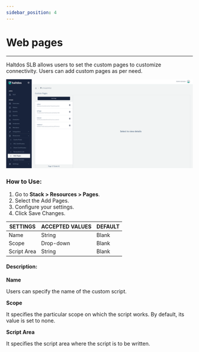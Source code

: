 ```yaml
---
sidebar_position: 4
---
```


# Web pages

---

Haltdos SLB allows users to set the custom pages to customize connectivity. Users can add custom pages as per need.

![webpages](/img/platform/v6/docs/webpages1.png)

### How to Use:

1. Go to **Stack > Resources  > Pages**.
2. Select the Add Pages.
3. Configure your settings. 
4. Click Save Changes.

| SETTINGS    | ACCEPTED VALUES | DEFAULT |
|-------------|-----------------|---------|
| Name        | String          | Blank   |
| Scope       | Drop-down       | Blank   |
| Script Area | String          | Blank   |

#### Description:

**Name**

Users can specify the name of the custom script.

**Scope**

It specifies the particular scope on which the script works. By default, its value is set to none.

**Script Area**

It specifies the script area where the script is to be written.
